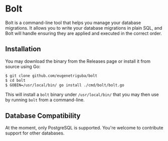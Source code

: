 # Bolt

Bolt is a command-line tool that helps you manage your database migrations. It allows you to write
your database migrations in plain SQL, and Bolt will handle ensuring they are applied and executed
in the correct order.

## Installation

You may download the binary from the Releases page or install it from source using Go:

```bash
$ git clone github.com/eugenetriguba/bolt
$ cd bolt
$ GOBIN=/usr/local/bin/ go install ./cmd/bolt/bolt.go
```

This will install a `bolt` binary under `/usr/local/bin/` that you may then use by running `bolt`
from a command-line.

## Database Compatibility

At the moment, only PostgreSQL is supported. You're welcome to contribute support for other databases.
